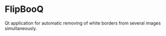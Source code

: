 # FlipBooQ
Qt application for automatic removing of white borders from several images simultaneously.

